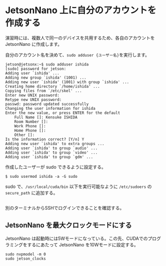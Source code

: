 # JetsonNano 上に自分のアカウントを作成する

演習時には、複数人で同一のデバイスを共用するため、各自のアカウントを JetsonNano に作成します。

自分のアカウント名を決めて、```sudo adduser {ユーザー名}```を実行します。

```text
jetson@jetsonx:~$ sudo adduser ishida
[sudo] password for jetson:
Adding user `ishida' ...
Adding new group `ishida' (1001) ...
Adding new user `ishida' (1001) with group `ishida' ...
Creating home directory `/home/ishida' ...
Copying files from `/etc/skel' ...
Enter new UNIX password:
Retype new UNIX password:
passwd: password updated successfully
Changing the user information for ishida
Enter the new value, or press ENTER for the default
	Full Name []: Kensuke ISHIDA
	Room Number []:
	Work Phone []:
	Home Phone []:
	Other []:
Is the information correct? [Y/n] Y
Adding new user `ishida' to extra groups ...
Adding user `ishida' to group `audio' ...
Adding user `ishida' to group `video' ...
Adding user `ishida' to group `gdm' ...
```

作成したユーザーが sudo できるように設定する。

```text
$ sudo usermod ishida -a -G sudo
```

sudo で、```/usr/local/cuda/bin``` 以下を実行可能なように ```/etc/sudoers``` の ```secure_path``` に追加する。

```text

```


別のターミナルからSSHでログインできることを確認する。

## JetsonNano を最大クロックモードにする

  JetsonNano は起動時には5Wモードになっている。この先、CUDAでのプログラミングをするにあたって JetsonNano を10Wモードに設定する。

  ```text
  sudo nvpmodel -m 0
  sudo jetson_clocks
  ```
